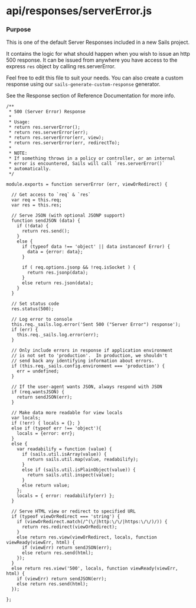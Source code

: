 # api/responses/serverError.js
### Purpose

This is one of the default Server Responses included in a new Sails project.

It contains the logic for what should happen when you wish to issue an http 500 response. It can be issued from anywhere you have access to the express `res` object by calling res.serverError.

Feel free to edit this file to suit your needs.  You can also create a custom response using our `sails-generate-custom-response` generator.

See the Response section of Reference Documentation for more info.


<docmeta name="displayName" value="serverError.js">

```
/**
 * 500 (Server Error) Response
 *
 * Usage:
 * return res.serverError();
 * return res.serverError(err);
 * return res.serverError(err, view);
 * return res.serverError(err, redirectTo);
 *
 * NOTE:
 * If something throws in a policy or controller, or an internal
 * error is encountered, Sails will call `res.serverError()`
 * automatically.
 */

module.exports = function serverError (err, viewOrRedirect) {

  // Get access to `req` & `res`
  var req = this.req;
  var res = this.res;

  // Serve JSON (with optional JSONP support)
  function sendJSON (data) {
    if (!data) {
      return res.send();
    }
    else {
      if (typeof data !== 'object' || data instanceof Error) {
        data = {error: data};
      }

      if ( req.options.jsonp && !req.isSocket ) {
        return res.jsonp(data);
      }
      else return res.json(data);
    }
  }

  // Set status code
  res.status(500);

  // Log error to console
  this.req._sails.log.error('Sent 500 ("Server Error") response');
  if (err) {
    this.req._sails.log.error(err);
  }

  // Only include errors in response if application environment
  // is not set to 'production'.  In production, we shouldn't
  // send back any identifying information about errors.
  if (this.req._sails.config.environment === 'production') {
    err = undefined;
  }

  // If the user-agent wants JSON, always respond with JSON
  if (req.wantsJSON) {
    return sendJSON(err);
  }

  // Make data more readable for view locals
  var locals;
  if (!err) { locals = {}; }
  else if (typeof err !== 'object'){
    locals = {error: err};
  }
  else {
    var readabilify = function (value) {
      if (sails.util.isArray(value)) {
        return sails.util.map(value, readabilify);
      }
      else if (sails.util.isPlainObject(value)) {
        return sails.util.inspect(value);
      }
      else return value;
    };
    locals = { error: readabilify(err) };
  }

  // Serve HTML view or redirect to specified URL
  if (typeof viewOrRedirect === 'string') {
    if (viewOrRedirect.match(/^(\/|http:\/\/|https:\/\/)/)) {
      return res.redirect(viewOrRedirect);
    }
    else return res.view(viewOrRedirect, locals, function viewReady(viewErr, html) {
      if (viewErr) return sendJSON(err);
      else return res.send(html);
    });
  }
  else return res.view('500', locals, function viewReady(viewErr, html) {
    if (viewErr) return sendJSON(err);
    else return res.send(html);
  });

};

```
